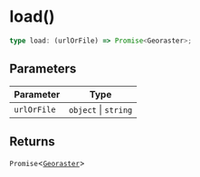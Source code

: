 # load()

```ts
type load: (urlOrFile) => Promise<Georaster>;
```

## Parameters

| Parameter   | Type                 |
| ----------- | -------------------- |
| `urlOrFile` | `object` \| `string` |

## Returns

`Promise`\<[`Georaster`](../interfaces/Georaster.md)\>
